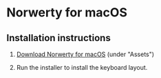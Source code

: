 # Norwerty for macOS

## Installation instructions

1. [Download Norwerty for macOS](https://github.com/tobiasvl/norwerty/releases/latest) (under "Assets")

2. Run the installer to install the keyboard layout.
